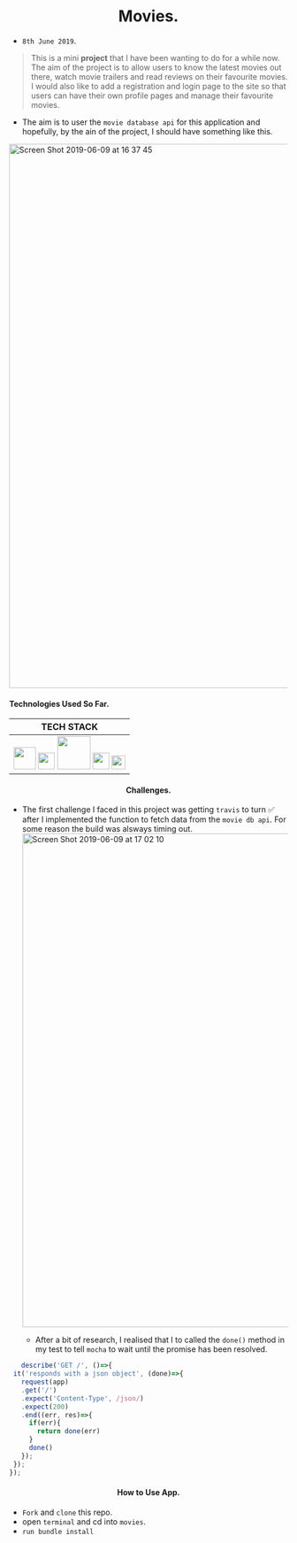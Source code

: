 <h1 align='center'>
Movies.
</h1>

- ``8th June 2019``.
> This is a mini **project** that I have been wanting to do for a while now. The aim of the project is to allow users to know the latest movies out there, watch movie trailers and read reviews on their favourite movies. I would also like to add a registration and login page to the site so that users can have their own profile pages and manage their favourite movies.

- The aim is to user the ``movie database api`` for this application and hopefully, by the ain of the project, I should have something like this.


<img width="984" alt="Screen Shot 2019-06-09 at 16 37 45" src="https://user-images.githubusercontent.com/37377831/59161022-02229a00-8ad5-11e9-8777-abd8dafa6b18.png">

<h4 align=>
Technologies Used So Far.
</h4>

|      TECH STACK                    |
|     :----------:                   |
| <img src='https://user-images.githubusercontent.com/37377831/57985523-0cff8700-7a61-11e9-8658-f3c746f1c1b7.png' width='40'> <img src='https://user-images.githubusercontent.com/37377831/55038471-d6852d00-5018-11e9-9456-4c513770b88c.png' width='30'> <img src='https://user-images.githubusercontent.com/37377831/57587570-d1176f80-74fe-11e9-959d-8d1efda3a720.png' width='60'> <img src='https://user-images.githubusercontent.com/37377831/59161120-5a0dd080-8ad6-11e9-84e0-0cc218da9119.png' width='30'> <img src='https://user-images.githubusercontent.com/37377831/59161150-ba9d0d80-8ad6-11e9-96b6-9f6604a48ffc.jpg' width='25'>|


<h4 align='center'>
 Challenges.
</h4>

- The first challenge I faced in this project was getting ``travis`` to turn ✅ after I implemented the function to fetch data from the ``movie db api``. For some reason the build was alsways timing out.
  <img width="893" alt="Screen Shot 2019-06-09 at 17 02 10" src="https://user-images.githubusercontent.com/37377831/59161272-6135de00-8ad8-11e9-8986-d1cd064bfb13.png">

  - After a bit of research, I realised that I to called the ``done()`` method in my test to tell ``mocha`` to wait until the promise has been resolved.

 ```javascript
    describe('GET /', ()=>{
  it('responds with a json object', (done)=>{
    request(app)
    .get('/')
    .expect('Content-Type', /json/)
    .expect(200)
    .end((err, res)=>{
      if(err){
        return done(err)
      }
      done()
    });
  });
});
```

<h4 align='center'>
  How to Use App.
</h4>

- ``Fork`` and ``clone`` this repo.
- open ``terminal`` and cd into ``movies``.
- ``run bundle install``
